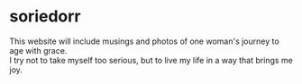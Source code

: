 # soriedorr
This website will include musings and photos of one woman's journey to age with grace.  
I try not to take myself too serious, but to live my life in a way that brings me joy. 
